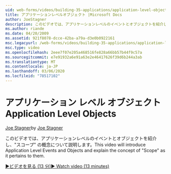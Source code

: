 ```yaml
---
uid: web-forms/videos/building-35-applications/application-level-objects
title: アプリケーションレベルオブジェクト |Microsoft Docs
author: JoeStagner
description: このビデオでは、アプリケーションレベルのイベントとオブジェクトを紹介し、&quot;スコープ&quot; の概念について説明します。
ms.author: riande
ms.date: 04/20/2009
ms.assetid: 921f8078-dcce-42ba-a79a-d3e0b0922161
msc.legacyurl: /web-forms/videos/building-35-applications/application-level-objects
msc.type: video
ms.openlocfilehash: 2eee7f07e205a468516fe828a66bb57b44f9c57a
ms.sourcegitcommit: e7e91932a6e91a63e2e46417626f39d6b244a3ab
ms.translationtype: MT
ms.contentlocale: ja-JP
ms.lasthandoff: 03/06/2020
ms.locfileid: "78517102"
---
```

# <a name="application-level-objects"></a><span data-ttu-id="4cfa1-103">アプリケーション レベル オブジェクト</span><span class="sxs-lookup"><span data-stu-id="4cfa1-103">Application Level Objects</span></span>

<span data-ttu-id="4cfa1-104">[Joe Stagner](https://github.com/JoeStagner)</span><span class="sxs-lookup"><span data-stu-id="4cfa1-104">by [Joe Stagner](https://github.com/JoeStagner)</span></span>

<span data-ttu-id="4cfa1-105">このビデオでは、アプリケーションレベルのイベントとオブジェクトを紹介し、&quot;スコープ&quot; の概念について説明します。</span><span class="sxs-lookup"><span data-stu-id="4cfa1-105">This video will introduce Application Level Events and Objects and explain the concept of &quot;Scope&quot; as it pertains to them.</span></span>

[<span data-ttu-id="4cfa1-106">&#9654;ビデオを見る (13 分)</span><span class="sxs-lookup"><span data-stu-id="4cfa1-106">&#9654; Watch video (13 minutes)</span></span>](https://channel9.msdn.com/Blogs/ASP-NET-Site-Videos/application-level-objects)
